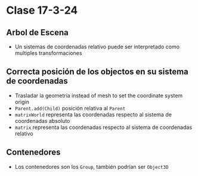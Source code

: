 # Clase 17-3-24

## Arbol de Escena

- Un sistemas de coordenadas relativo puede ser interpretado como multiples
  transformaciones

## Correcta posición de los objectos en su sistema de coordenadas

- Trasladar la geometría instead of mesh to set the coordinate system origin
- `Parent.add(Child)` posición relativa al `Parent`
- `matrixWorld` representa las coordenadas respecto al sistema de coordenadas
  absoluto
- `matrix` representa las coordenadas respecto al sistema de coordenadas
  relativo

## Contenedores

- Los contenedores son los `Group`, también podrían ser `Object3D`
